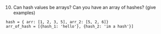 10. Can hash values be arrays? Can you have an array of hashes? (give examples)
```
hash = { arr: [1, 2, 3, 5], arr_2: [5, 2, 6]}
arr_of_hash = [{hash_1: 'hello'}, {hash_2: 'im a hash'}]
```

